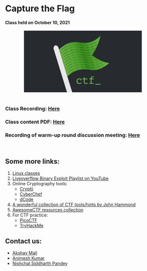 # Capture the Flag

#### Class held on October 10, 2021

<div align="center"><img src="ctf.jpg" alt="A flag with CTF written in it" height=200/></div>

<br>

### Class Recording: [Here](https://cutt.ly/IE34s9H)

### Class content PDF: [Here](Revengg-2k21.pdf)

### Recording of warm-up round discussion meeting: [Here](https://drive.google.com/file/d/1bytIzaOskLGgtPz0UmOJOWSDDyLcT8Wz/view?usp=sharing)

<br>

## Some more links:

1. [Linux classes](../Linux)
2. [Liveoverflow Binary Exploit Playlist on YouTube](https://www.youtube.com/playlist?list=PLhixgUqwRTjxglIswKp9mpkfPNfHkzyeN)
3. Online Cryptography tools:
    - [Cryptii](https://cryptii.com/)
    - [CyberChef](https://gchq.github.io/CyberChef/)
    - [dCode](https://www.dcode.fr/en)
4. [A wonderful collection of CTF tools/hints by John Hammond](https://github.com/JohnHammond/ctf-katana)
5. [AwesomeCTF resources collection](https://github.com/c4pr1c3/awesome-ctf)
6. For CTF practice:
    - [PicoCTF](https://picoctf.org/)
    - [TryHackMe](https://tryhackme.com/)

## Contact us:

- [Akshay Mall](https://teams.microsoft.com/l/chat/0/0?users=akshay.mall@mnnit.ac.in)
- [Animesh Kumar](https://teams.microsoft.com/l/chat/0/0?users=animesh.kumar@mnnit.ac.in)
- [Nishchal Siddharth Pandey](https://teams.microsoft.com/l/chat/0/0?users=nishchal.siddharth@mnnit.ac.in)
